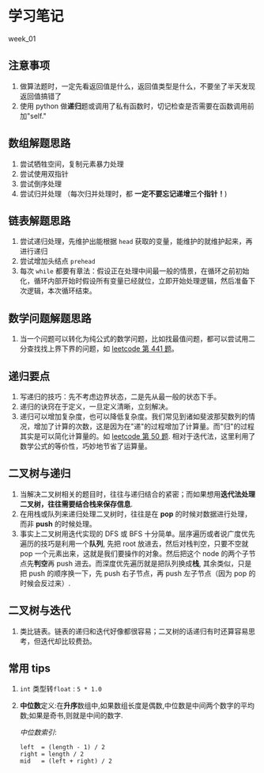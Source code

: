 # 学习笔记

week_01

## 注意事项

1. 做算法题时，一定先看返回值是什么，返回值类型是什么，不要坐了半天发现返回值搞错了
2. 使用 python 做**递归**题或调用了私有函数时，切记检查是否需要在函数调用前加"self."

## 数组解题思路

1. 尝试牺牲空间，复制元素暴力处理
1. 尝试使用双指针
2. 尝试倒序处理
3. 尝试归并处理 （每次归并处理时，都 **一定不要忘记递增三个指针！**)

## 链表解题思路

1. 尝试递归处理，先维护出能根据 `head` 获取的变量，能维护的就维护起来，再进行递归
2. 尝试增加头结点 `prehead`
3. 每次 `while` 都要有章法：假设正在处理中间最一般的情景，在循环之前初始化，循环内部开始时假设所有变量已经就位，立即开始处理逻辑，然后准备下次逻辑，本次循环结束。

## 数学问题解题思路

1. 当一个问题可以转化为纯公式的数学问题，比如找最值问题，都可以尝试用二分查找找上界下界的问题，如 [leetcode 第 441 题](https://leetcode-cn.com/problems/arranging-coins/)。

## 递归要点
1. 写递归的技巧：先不考虑边界状态，二是先从最一般的状态下手。
2. 递归的诀窍在于定义，一旦定义清晰，立刻解决。
3. 递归可以增加复杂度，也可以降低复杂度。我们常见到诸如斐波那契数列的情况，增加了计算的次数，这是因为在"递"的过程增加了计算量。而"归"的过程其实是可以简化计算量的。如 [leetcode 第 50 题](https://leetcode-cn.com/problems/powx-n/solution/powx-n-by-leetcode/). 相对于迭代法，这里利用了数学公式的等价性，巧妙地节省了运算量。

## 二叉树与递归

1. 当解决二叉树相关的题目时，往往与递归结合的紧密；而如果想用**迭代法处理二叉树，往往需要结合栈来保存信息**.
2. 在用栈或队列来递归处理二叉树时，往往是在 **pop** 的时候对数据进行处理，而非 **push** 的时候处理。
3. 事实上二叉树用迭代实现的 DFS 或 BFS 十分简单。层序遍历或者说广度优先遍历的技巧是利用一个**队列**, 先把 root 放进去，然后对栈判空，只要不空就 pop 一个元素出来，这就是我们要操作的对象。然后把这个 node 的两个子节点先**判空**再 push 进去。而深度优先遍历就是把队列换成**栈**, 其余类似，只是把 push 的顺序换一下，先 push 右子节点，再 push 左子节点（因为 pop 的时候会反过来）.

## 二叉树与迭代

1. 类比链表。链表的递归和迭代好像都很容易；二叉树的话递归有时还算容易思考，但迭代却比较费劲。

## 常用 tips
1. `int` 类型转`float` : `5 * 1.0`
2. **中位数**定义:在**升序**数组中,如果数组长度是偶数,中位数是中间两个数字的平均数;如果是奇书,则就是中间的数字.
   
    *中位数索引*:
   ```
   left  = (length - 1) / 2
   right = length / 2
   mid   = (left + right) / 2
   ```
